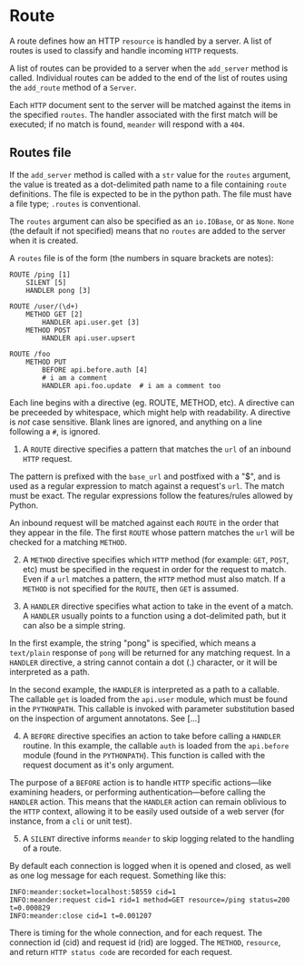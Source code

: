 # Route

A route defines how an HTTP `resource` is handled by a server.
A list of routes is used to classify and handle incoming `HTTP` requests.

A list of routes can be provided to a server when the `add_server` method is called. 
Individual routes can be added to the end of the list of routes using the `add_route` method of a `Server`.

Each `HTTP` document sent to the server will be matched against the items in the specified `routes`. The handler associated with the first match will be executed; if no match is found, `meander` will respond with a `404`.

## Routes file

If the `add_server` method is called with a `str` value for the `routes` argument, the value is treated as a dot-delimited path name to a file containing `route` definitions. The file is expected to be in the python path.
The file must have a file type; `.routes` is conventional.

The `routes` argument can also be specified as an `io.IOBase`, or as `None`.
`None` (the default if not specified) means that no `routes` are added to the server when it is created.

A `routes` file is of the form (the numbers in square brackets are notes):

```
ROUTE /ping [1]
    SILENT [5]
    HANDLER pong [3]
    
ROUTE /user/(\d+)
    METHOD GET [2]
        HANDLER api.user.get [3]
    METHOD POST
        HANDLER api.user.upsert

ROUTE /foo
    METHOD PUT
        BEFORE api.before.auth [4]
        # i am a comment
        HANDLER api.foo.update  # i am a comment too
```

Each line begins with a directive (eg. ROUTE, METHOD, etc). A directive can be preceeded by whitespace, which might help with readability. A directive is *not* case sensitive. Blank lines are ignored, and anything on a line following a `#`, is ignored.

1. A `ROUTE` directive specifies a pattern that matches the `url` of an inbound `HTTP` request.

  The pattern is prefixed with the `base_url` and postfixed with a "$", and is used as a regular expression to match against a request's `url`.
The match must be exact.
The regular expressions follow the features/rules allowed by Python.

  An inbound request will be matched against each `ROUTE` in the order that they appear in the file.
The first `ROUTE` whose pattern matches the `url` will be checked for a matching `METHOD`.

2. A `METHOD` directive specifies which `HTTP` method (for example: `GET`, `POST`, etc) must be specified in the request
in order for the request to match.
Even if a `url` matches a pattern, the `HTTP` method must also match.
If a `METHOD` is not specified for the `ROUTE`, then `GET` is assumed.
  
3. A `HANDLER` directive specifies what action to take in the event of a match.
A `HANDLER` usually points to a function using a dot-delimited path,
but it can also be a simple string.

  In the first example, the string "pong" is specified,
which means a `text/plain` response of `pong` will be returned for any matching request.
In a `HANDLER` directive, a string cannot contain a dot (.) character, or it will be interpreted as a path.

  In the second example, the `HANDLER` is interpreted as a path to a callable.
The callable `get` is loaded from the `api.user` module, which must be found in the `PYTHONPATH`.
This callable is invoked with parameter substitution based on the inspection of argument annotatons. See [...]

4. A `BEFORE` directive specifies an action to take before calling a `HANDLER` routine.
In this example, the callable `auth` is loaded from the `api.before` module (found in the `PYTHONPATH`).
This function is called with the request document as it's only argument.

  The purpose of a `BEFORE` action is to handle `HTTP` specific actions—like examining headers,
or performing authentication—before calling the `HANDLER` action. This means that the `HANDLER` action can
remain oblivious to the `HTTP` context, allowing it to be easily used outside of a web server (for instance,
from a `cli` or unit test).

5. A `SILENT` directive informs `meander` to skip logging related to the handling of a route.

  By default each connection is logged when it is opened and closed, as well as one log message for each request. Something like this:

  ```
  INFO:meander:socket=localhost:58559 cid=1
  INFO:meander:request cid=1 rid=1 method=GET resource=/ping status=200 t=0.000829
  INFO:meander:close cid=1 t=0.001207
  ```

  There is timing for the whole connection, and for each request.
The connection id (cid) and request id (rid) are logged.
The `METHOD`, `resource`, and return `HTTP status code` are recorded for each request.